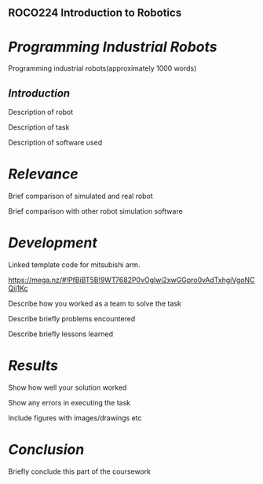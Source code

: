 
## ROCO224 Introduction to Robotics

# *Programming Industrial Robots*

Programming industrial robots(approximately 1000 words)

## *Introduction*

Description of robot

Description of task

Description of software used

# *Relevance*

Brief comparison of simulated and real robot

Brief comparison with other robot simulation software

# *Development*

Linked template code for mitsubishi arm.

https://mega.nz/#!PfBiBT5B!9WT7682P0vOglwi2xwGGpro0vAdTxhgiVgoNCQij1Kc

Describe how you worked as a team to solve the task

Describe briefly problems encountered

Describe briefly lessons learned

# *Results*

Show how well your solution worked

Show any errors in executing the task

Include figures with images/drawings etc

# *Conclusion*

Briefly conclude this part of the 
coursework



